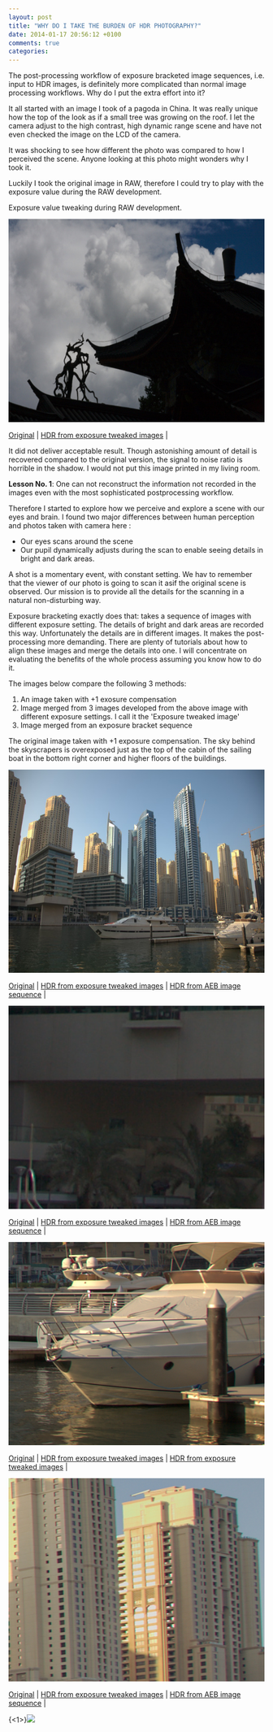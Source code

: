 ```yaml
---
layout: post
title: "WHY DO I TAKE THE BURDEN OF HDR PHOTOGRAPHY?"
date: 2014-01-17 20:56:12 +0100
comments: true
categories: 
---
```

The post-processing workflow of exposure bracketed image sequences, i.e. input to HDR images,  is definitely more complicated than normal image processing workflows. Why do I put the extra effort into it?

It all started with an image I took of a pagoda in China. It was really unique how the top of the look as if a small tree was growing on the roof. I let the camera adjust to the high contrast, high dynamic range scene and have not even checked the image on the LCD of the camera.

It was shocking to see how different the photo was compared to how I perceived the scene. Anyone looking at this photo might wonders why I took it.

Luckily I took the original image in RAW, therefore I could try to play with the exposure value during the RAW development.

Exposure value tweaking during RAW development.

<p style="text-align:center;">
    <img src="../images/lijiang200806040.jpg" width="600" height="400" name="Comparison2" alt="LiJiang pagoda underexposed" border="0" pagespeed_url_hash="4058031720"/>
</p>
<div class="MouseOverBackground">
    <a href="javascript:void(0)" onmouseover="switchimage('Comparison2','LJ1');">Original</a> |
    <a href="javascript:void(0)" onmouseover="switchimage('Comparison2','LJ2');">HDR from exposure tweaked images</a> |
</div>

It did not deliver acceptable result. Though astonishing amount of detail is recovered compared to the original version, the signal to noise ratio is horrible in the shadow. I would not put this image printed in my living room.

**Lesson No. 1**: One can not reconstruct the information not recorded in the images even with the most sophisticated postprocessing workflow. 

Therefore I started to explore how we perceive and explore a scene with our eyes and brain. I found two major differences between human perception and photos taken with camera here :

* Our eyes scans around the scene
* Our pupil dynamically adjusts during the scan to enable seeing details in bright and dark areas.

A shot is a momentary event, with constant setting. We hav to remember that the viewer of our photo is going to scan it asif the original scene is observed. Our mission is to provide all the details for the scanning in a natural non-disturbing way.

Exposure bracketing exactly does that: takes a sequence of images with different exposure setting. The details of bright and dark areas are recorded this way. Unfortunately the details are in different images. It makes the post-processing more demanding. There are plenty of tutorials about how to align these images and merge the details into one. I will concentrate on evaluating the benefits of the whole process assuming you know how to do it.

The images below compare the following 3 methods:

1. An image taken with +1 exosure compensation
2. Image merged from 3 images developed from the above image with different exposure settings. I call it the 'Exposure tweaked image'
3. Image merged from an exposure bracket sequence

The original image taken with +1 exposure compensation. The sky behind the skyscrapers is overexposed just as the top of the cabin of the sailing boat in the bottom right corner and higher floors of the buildings.

<p style="text-align:center;">
  <img src="../images/img_8596_web.jpg" width="600" height="400" name="Eredeti" alt="Full originals" border="0" pagespeed_url_hash="3486502493"/>
</p>

<div class="MouseOverBackground1">
  <a href="javascript:void(0)" onmouseover="switchimage('Eredeti','ORIG2');">Original</a> |
  <a href="javascript:void(0)" onmouseover="switchimage('Eredeti','ORIG1');">HDR from exposure tweaked images</a> |
  <a href="javascript:void(0)" onmouseover="switchimage('Eredeti','ORIG3');">HDR from AEB image sequence</a> |
</div>


<p style="text-align:center;">
  <img src="../images/IMG_8596_crop1.jpg" width="600" height="400" name="Arnyek" alt="Crops of shadow" border="0" pagespeed_url_hash="3486502493"/>
</p>

<div class="MouseOverBackground1">
  <a href="javascript:void(0)" onmouseover="switchimage('Arnyek','CROP2');">Original</a> |
  <a href="javascript:void(0)" onmouseover="switchimage('Arnyek','CROP1');">HDR from exposure tweaked images</a> |
  <a href="javascript:void(0)" onmouseover="switchimage('Arnyek','CROP3');">HDR from AEB image sequence</a> |
</div>


<p style="text-align:center;">
  <img src="../images/img_8596_hajoorr.jpg" width="600" height="400" name="Hajoorr" alt="Hajoorr crop" border="0" pagespeed_url_hash="3486502493"/>
</p>

<div class="MouseOverBackground1">
  <a href="javascript:void(0)" onmouseover="switchimage('Hajoorr','HO2');">Original</a> |
  <a href="javascript:void(0)" onmouseover="switchimage('Hajoorr','HO1');">HDR from exposure tweaked images</a> |
  <a href="javascript:void(0)" onmouseover="switchimage('Hajoorr','HO3');">HDR from exposure tweaked images</a> |
</div>

<p style="text-align:center;">
  <img src="../images/egykepbol_8596_epulet.jpg" width="600" height="400" name="Epulet" alt="building crop" border="0" pagespeed_url_hash="3486502493"/>
</p>

<div class="MouseOverBackground1">
  <a href="javascript:void(0)" onmouseover="switchimage('Epulet','E2');">Original</a> |
  <a href="javascript:void(0)" onmouseover="switchimage('Epulet','E1');">HDR from exposure tweaked images</a> |
  <a href="javascript:void(0)" onmouseover="switchimage('Epulet','E3');">HDR from AEB image sequence</a> |
</div>



{<1>}![](http://)

<script language="javascript">
  <!--Comment tag so old browsers won't see code.
  LJ1=new Image(600,400)
  LJ1.src='../images/lijiang200806040.jpg'
  LJ2=new Image(600,400)
  LJ2.src='../images/lijiang200806040_hdr.jpg'
  HO1=new Image(600,400)
  HO1.src='../images/egykepbol_8596_hajoorr.jpg'
  HO2=new Image(600,400)
  HO2.src='../images/img_8596_hajoorr.jpg'
  HO3=new Image(600,400)
  HO3.src='../images/tobbkepbol_8596_8598_hajoorr.jpg'
  E1=new Image(600,400)
  E1.src='../images/egykepbol_8596_epulet.jpg'
  E2=new Image(600,400)
  E2.src='../images/img_8596_epulet.jpg'
  E3=new Image(600,400)
  E3.src='../images/tobbkepbol_8596_8598_epulet.jpg'
  CROP1=new Image(600,400)
  CROP1.src='../images/egykepbol_8596_crop1.jpg'
  CROP2=new Image(600,400)
  CROP2.src='../images/IMG_8596_crop1.jpg'
  CROP3=new Image(600,400)
  CROP3.src='../images/tobbkepbol_8596_8598_crop1.jpg'
  ORIG1=new Image(600,400)
  ORIG1.src='../images/egykepbol_8596_web1.jpg'
  ORIG2=new Image(600,400)
  ORIG2.src='../images/img_8596_web.jpg'
  ORIG3=new Image(600,400)
  ORIG3.src='../images/tobbkepbol_8596_web.jpg'
  function switchimage(imgDocID,imgObjName)
    {
    document[imgDocID].src=eval(imgObjName+'.src');
    }
    //End comment tag.-->
</script>

